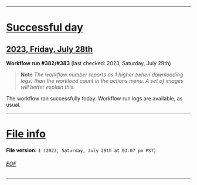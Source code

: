 
***

# [Successful day](#Successful-day)

## [2023, Friday, July 28th](#2023-Friday-July-28th)

**Workflow run #382/#383** (last checked: 2023, Saturday, July 29th)

> **Note** _The workflow number reports as 1 higher (when downloading logs) than the workload count in the actions menu. A set of images will better explain this._

The workflow ran successfully today. Workflow run logs are available, as usual.

***

# [File info](#File-info)

**File version:** `1 (2023, Saturday, July 29th at 03:07 pm PST)`

###### [EOF](#EOF)

***
